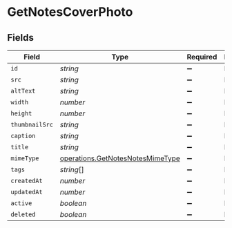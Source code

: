 # GetNotesCoverPhoto


## Fields

| Field                                                                                | Type                                                                                 | Required                                                                             | Description                                                                          |
| ------------------------------------------------------------------------------------ | ------------------------------------------------------------------------------------ | ------------------------------------------------------------------------------------ | ------------------------------------------------------------------------------------ |
| `id`                                                                                 | *string*                                                                             | :heavy_minus_sign:                                                                   | N/A                                                                                  |
| `src`                                                                                | *string*                                                                             | :heavy_minus_sign:                                                                   | N/A                                                                                  |
| `altText`                                                                            | *string*                                                                             | :heavy_minus_sign:                                                                   | N/A                                                                                  |
| `width`                                                                              | *number*                                                                             | :heavy_minus_sign:                                                                   | N/A                                                                                  |
| `height`                                                                             | *number*                                                                             | :heavy_minus_sign:                                                                   | N/A                                                                                  |
| `thumbnailSrc`                                                                       | *string*                                                                             | :heavy_minus_sign:                                                                   | N/A                                                                                  |
| `caption`                                                                            | *string*                                                                             | :heavy_minus_sign:                                                                   | N/A                                                                                  |
| `title`                                                                              | *string*                                                                             | :heavy_minus_sign:                                                                   | N/A                                                                                  |
| `mimeType`                                                                           | [operations.GetNotesNotesMimeType](../../models/operations/getnotesnotesmimetype.md) | :heavy_minus_sign:                                                                   | N/A                                                                                  |
| `tags`                                                                               | *string*[]                                                                           | :heavy_minus_sign:                                                                   | N/A                                                                                  |
| `createdAt`                                                                          | *number*                                                                             | :heavy_minus_sign:                                                                   | N/A                                                                                  |
| `updatedAt`                                                                          | *number*                                                                             | :heavy_minus_sign:                                                                   | N/A                                                                                  |
| `active`                                                                             | *boolean*                                                                            | :heavy_minus_sign:                                                                   | N/A                                                                                  |
| `deleted`                                                                            | *boolean*                                                                            | :heavy_minus_sign:                                                                   | N/A                                                                                  |